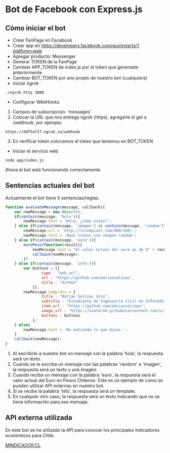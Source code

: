 # Bot de Facebook con Express.js
## Cómo iniciar el bot
* Crear FanPage en Facebook
* Crear app en https://developers.facebook.com/quickstarts/?platform=web
* Agregar producto: Messenger
* Generar TOKEN de la FanPage
* Cambiar APP_TOKEN de index.js por el token que generaste anteriormente
* Cambiar BOT_TOKEN por uno propio de nuestro bot (cualquiera)
* Iniciar ngrok
```
./ngrok http 3000
```
* Configurar WebHooks
1. Campos de subscripción: 'messages'
2. Colocar la URL que nos entrega ngrok (https), agregarle el get a /webhook, por ejemplo:
```
https://dd75af27.ngrok.io/webhook
```
3. En verificar token colocamos el token que tenemos en BOT_TOKEN
* Iniciar el servicio web
```
node app/index.js
```

Ahora el bot está funcionando correctamente.

## Sentencias actuales del bot

Actualmente el bot tiene 5 sentencias/reglas.

```javascript
function evaluateMessage(message, callback){
    var newMessage = new Object();
    if(contain(message, 'hola')){
        newMessage.text = 'Hola, ¿Cómo estas?';
    } else if(contain(message, 'imagen') && contain(message, 'random')){
        newMessage.url = 'http://lorempixel.com/400/200/';
        newMessage.text = 'Aquí tienes una imagen random';
    } else if(contain(message, 'euro')){
        euroPeso(function(result){
            newMessage.text = "El valor actual del euro es de $" + result + " pesos chilenos";
            callback(newMessage);
        })
    } else if(contain(message, 'info')){
        var buttons = [{
                type : "web_url",
                url : "https://github.com/matiassalinas",
                title : "GitHub"
            }];
        newMessage.template = {
                title : "Matías Salinas Soto",
                subtitle : "Estudiante de Ingeniería Civil en Informática",
                item_url : "https://github.com/matiassalinas",
                image_url : "https://avatars0.githubusercontent.com/u/18743633?v=3&s=460",
                buttons : buttons
            };
    } else{
        newMessage.text = 'No entiendo lo que dices.';
    }
    callback(newMessage);
}
```

1. Al escribirle a nuestro bot un mensaje con la palabra 'hola', la respuesta será un texto.
2. Cuando se le escriba un mensaje con las palabras 'random' e 'imagen', la respuesta será un texto y una imagen.
3. Cuando reciba un mensaje con la palabra 'euro', la respuesta será el valor actual del Euro en Pesos Chilenos. Este es un ejemplo de como se pueden utilizar API externas en nuestro bot.
4. Si se recibe la palabra 'info', la respuesta será un template.
5. En cualquier otro caso, la respuesta será un texto indicando que no se tiene información para ese mensaje.

## API externa utilizada
En este bot se ha utilizado la API para conocer los principales indicadores económicos para Chile.

[MINDICADOR.CL](http://mindicador.cl/)